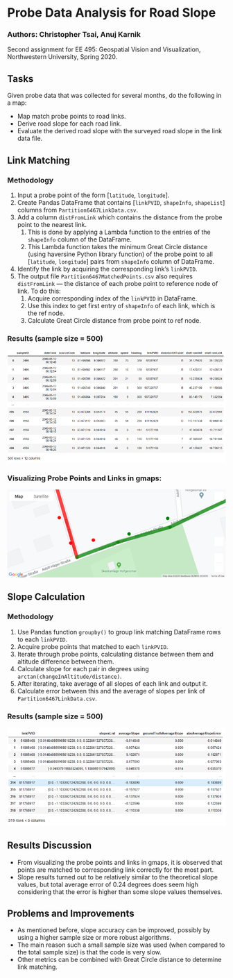 # Probe Data Analysis for Road Slope
### Authors: Christopher Tsai, Anuj Karnik
Second assignment for EE 495: Geospatial Vision and Visualization, Northwestern University, Spring 2020.

## Tasks
Given probe data that was collected for several months, do the following in a map:
- Map match probe points to road links.
- Derive road slope for each road link.
- Evaluate the derived road slope with the surveyed road slope in the link data file.

## Link Matching 
### Methodology
1. Input a probe point of the form [`latitude`, `longitude`].
2. Create Pandas DataFrame that contains [`linkPVID`, `shapeInfo`, `shapeList`] columns from `Partition6467LinkData.csv`.
3. Add a column `distFromLink` which contains the distance from the probe point to the nearest link.
   1. This is done by applying a Lambda function to the entries of the `shapeInfo` column of the DataFrame.
   2. This Lambda function takes the minimum Great Circle distance (using haversine Python library function) of the probe point to all [`latitude`, `longitude`] pairs from `shapeInfo` column of DataFrame.
4. Identify the link by acquiring the corresponding link’s `linkPVID`.
5. The output file `Partition6467MatchedPoints.csv` also requires  `distFromLink` — the distance of each probe point to reference node of link. To do this:
   1. Acquire corresponding index of the `linkPVID` in DataFrame.
   2. Use this index to get first entry of `shapeInfo` of each link, which is the ref node.
   3. Calculate Great Circle distance from probe point to ref node.

### Results (sample size = 500)
![](results/matched_points.PNG)

### Visualizing Probe Points and Links in gmaps:
<img src="results/map.png" width="700">

## Slope Calculation
### Methodology
1. Use Pandas function `groupby()` to group link matching DataFrame rows to each `linkPVID`.
2. Acquire probe points that matched to each `linkPVID`.
3. Iterate through probe points, calculating distance between them and altitude difference between them.
4. Calculate slope for each pair in degrees using `arctan(changeInAltitude/distance)`.
5. After iterating, take average of all slopes of each link and output it.
6. Calculate error between this and the average of slopes per link of `Partition6467LinkData.csv`.

### Results (sample size = 500)
![](results/linked_slopes.PNG)

## Results Discussion
- From visualizing the probe points and links in gmaps, it is observed that points are matched to corresponding link correctly for the most part.
- Slope results turned out to be relatively similar to the theoretical slope values, but total average error of 0.24 degrees does seem high considering that the error is higher than some slope values themselves.

## Problems and Improvements
- As mentioned before, slope accuracy can be improved, possibly by using a higher sample size or more robust algorithms.
- The main reason such a small sample size was used (when compared to the total sample size) is that the code is very slow.
- Other metrics can be combined with Great Circle distance to determine link matching.
